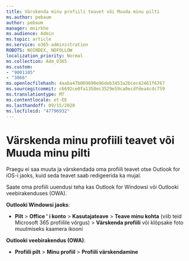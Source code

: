 ```yaml
---
title: Värskenda minu profiili teavet või Muuda minu pilti
ms.author: pebaum
author: pebaum
manager: mnirkhe
ms.audience: Admin
ms.topic: article
ms.service: o365-administration
ROBOTS: NOINDEX, NOFOLLOW
localization_priority: Normal
ms.collection: Adm_O365
ms.custom:
- "9001105"
- "3066"
ms.openlocfilehash: 4aaba47b069690e96deb3453a2bcec42461f6767
ms.sourcegitcommit: c6692ce0fa1358ec3529e59ca0ecdfdea4cdc759
ms.translationtype: MT
ms.contentlocale: et-EE
ms.lasthandoff: 09/15/2020
ms.locfileid: "47796932"
---
```

# <a name="update-my-profile-information-or-change-my-picture"></a>Värskenda minu profiili teavet või Muuda minu pilti

Praegu ei saa muuta ja värskendada oma profiili teavet otse Outlook for iOS-i jaoks, kuid seda teavet saab redigeerida ka mujal. 

Saate oma profiili uuendusi teha kas Outlook for Windowsi või Outlooki veebirakenduses (OWA). 

**Outlooki Windowsi jaoks**: 

- **Pilt**  >  **Office ' i konto**  >  **Kasutajateave**  >  **Teave minu kohta** (viib teid Microsoft 365 profiilile võrgus) > **Värskenda profiili** või klõpsake foto muutmiseks kaamera ikooni  
  
**Outlooki veebirakendus (OWA)**: 

- **Profiili pilt**  >  **Minu profiil**  >  **Profiili värskendamine**
